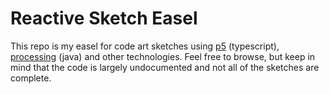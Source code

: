 # Reactive Sketch Easel

This repo is my easel for code art sketches using [p5](.\web\src\sketches) (typescript), [processing](./processing4) (java) and other technologies.
Feel free to browse, but keep in mind that the code is largely undocumented and not all of the sketches are complete.
